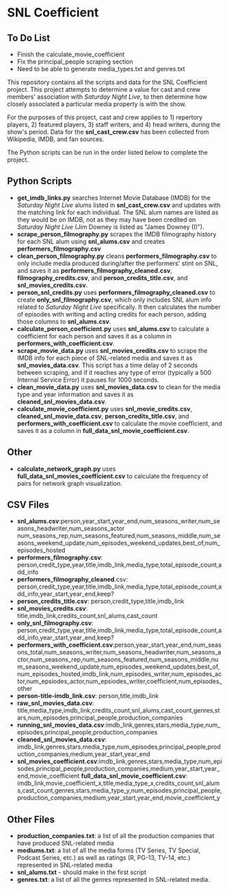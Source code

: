 # SNL Coefficient 
## To Do List 
- Finish the calculate_movie_coefficient
- Fix the principal_people scraping section 
- Need to be able to generate media_types.txt and genres.txt

This repository contains all the scripts and data for the SNL Coefficient project. This project attempts to determine a value for cast and crew members' association with *Saturday Night Live*, to then determine how closely associated a particular media property is with the show. 

For the purposes of this project, cast and crew applies to 1) repertory players, 2) featured players, 3) staff writers, and 4) head writers, during the show's period. Data for the **snl_cast_crew.csv** has been collected from Wikipedia, IMDB, and fan sources. 

The Python scripts can be run in the order listed below to complete the project. 

## Python Scripts 
* **get_imdb_links.py** searches Internet Movie Database (IMDB) for the *Saturday Night Live* alums listed in **snl_cast_crew.csv** and updates with the matching link for each individual. The SNL alum names are listed as they would be on IMDB, not as they may have been credited on *Saturday Night Live* (Jim Downey is listed as "James Downey (I)").  
* **scrape_person_filmography.py** scrapes the IMDB filmography history for each SNL alum using **snl_alums.csv** and creates **performers_filmography.csv**
* **clean_person_filmography.py** cleans **performers_filmography.csv** to only include media produced during/after the performers' stint on SNL, and saves it as **performers_filmography_cleaned.csv**, **filmography_credits.csv**, and **person_credits_title.csv**, and **snl_movies_credits.csv**.
* **person_snl_credits.py** uses **performers_filmography_cleaned.csv** to create **only_snl_filmography.csv**, which only includes SNL alum info related to *Saturday Night Live* specifically. It then calculates the number of episodes with writing and acting credits for each person, adding those columns to **snl_alums.csv**.
* **calculate_person_coefficient.py** uses **snl_alums.csv** to calculate a coefficient for each person and saves it as a column in **performers_with_coefficient.csv**. 
* **scrape_movie_data.py** uses **snl_movies_credits.csv** to scrape the IMDB info for each piece of SNL-related media and saves it as **snl_movies_data.csv**. This script has a time delay of 2 seconds between scraping, and if it reaches any type of error (typically a 500 Internal Service Error) it pauses for 1000 seconds. 
* **clean_movie_data.py** uses **snl_movies_data.csv** to clean for the media type and year information and saves it as **cleaned_snl_movies_data.csv**. 
* **calculate_movie_coefficient.py** uses **snl_movie_credits.csv**, **cleaned_snl_movie_data.csv**, **person_credits_title.csv**, and **performers_with_coefficient.csv** to calculate the movie coefficient, and saves it as a column in **full_data_snl_movie_coefficient.csv**.

## Other 
* **calculate_network_graph.py** uses **full_data_snl_movies_coefficient.csv** to calculate the frequency of pairs for network graph visualization. 

## CSV Files 
* **snl_alums.csv**:person,year_start,year_end,num_seasons_writer,num_seasons_headwriter,num_seasons_actor	num_seasons_rep,num_seasons_featured,num_seasons_middle,num_seasons_weekend_update,num_episodes_weekend_updates,best_of,num_episodes_hosted
* **performers_filmography.csv**: person,credit_type,year,title,imdb_link,media_type,total_episode_count,add_info
* **performers_filmography_cleaned**.csv: person,credit_type,year,title,imdb_link,media_type,total_episode_count,add_info,year_start,year_end,keep?
* **person_credits_title.csv**: person,credit_type,title,imdb_link
* **snl_movies_credits.csv**: title,imdb_link,credits_count,snl_alums,cast_count
* **only_snl_filmography.csv**: person,credit_type,year,title,imdb_link,media_type,total_episode_count,add_info,year_start,year_end,keep?
* **performers_with_coefficient.csv**:person,year_start,year_end,num_seasons_total,num_seasons_writer,num_seasons_headwriter,num_seasons_actor,num_seasons_rep,num_seasons_featured,num_seasons_middle,num_seasons_weekend_update,num_episodes_weekend_updates,best_of,num_episodes_hosted,imdb_link,num_episodes_writer,num_episodes_actor,num_epsiodes_actor,num_epsiodes_writer,coefficient,num_episodes_other
* **person-title-imdb_link.csv**: person,title,imdb_link
* **raw_snl_movies_data.csv**: title,media_type,imdb_link,credits_count,snl_alums,cast_count,genres,stars,num_episodes,principal_people,production_companies
* **running_snl_movies_data.csv**:imdb_link,genres,stars,media_type,num_episodes,principal_people,production_companies 
* **cleaned_snl_movies_data.csv**: imdb_link,genres,stars,media_type,num_episodes,principal_people,production_companies,medium,year_start,year_end
* **snl_movies_coefficient.csv**:imdb_link,genres,stars,media_type,num_episodes,principal_people,production_companies,medium,year_start,year_end,movie_coefficient
**full_data_snl_movie_coefficient.csv**: imdb_link,movie_coefficient_x,title,media_type_x,credits_count,snl_alums,cast_count,genres,stars,media_type_y,num_episodes,principal_people,production_companies,medium,year_start,year_end,movie_coefficient_y

## Other Files 
* **production_companies.txt**: a list of all the production companies that have produced SNL-related media
* **mediums.txt**: a list of all the media forms (TV Series, TV Special, Podcast Series, etc.) as well as ratings (R, PG-13, TV-14, etc.) represented in SNL-related media 
* **snl_alums.txt** - should make in the first script 
* **genres.txt**: a list of all the genres represented in SNL-related media. 